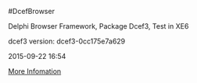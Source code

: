 #DcefBrowser

Delphi Browser Framework, Package Dcef3, Test in XE6
  
dcef3 version: dcef3-0cc175e7a629


2015-09-22 16:54

[More Infomation](http://www.bccsafe.com/dcefbrowser/2015/04/08/DcefBrowser%20Package%20Dcef3%20/)



